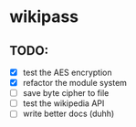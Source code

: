 # wikipass

## TODO:
* [x] test the AES encryption
* [x] refactor the module system
* [ ] save byte cipher to file
* [ ] test the wikipedia API
* [ ] write better docs (duhh)
